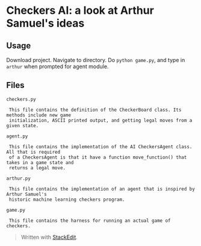 Checkers AI: a look at Arthur Samuel's ideas
=====================================

Usage
---
Download project. Navigate to directory. Do `python game.py`, and type in `arthur` when prompted for agent module.

Files
---

 
 `checkers.py`
 
     This file contains the definition of the CheckerBoard class. Its methods include new game
     initialization, ASCII printed output, and getting legal moves from a given state.
 
 `agent.py`
 
     This file contains the implementation of the AI CheckersAgent class. All that is required
     of a CheckersAgent is that it have a function move_function() that takes in a game state and
     returns a legal move.
 
 `arthur.py`
 
     This file contains the implementation of an agent that is inspired by Arthur Samuel's 
     historic machine learning checkers program.
 
 `game.py`
 
     This file contains the harness for running an actual game of checkers.

> Written with [StackEdit](https://stackedit.io/).

